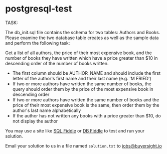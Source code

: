 # postgresql-test

TASK:

The db_init.sql file contains the schema for two tables: Authors and Books. Please examine the two database table creates as well as the sample data and perform the following task:

Get a list of all authors, the price of their most expensive book, and the number of books they have written which have a price greater than $10 in descending order of the number of books written.

- The first column should be AUTHOR_NAME and should include the first letter of the author's first name and their last name (e.g. 'M FRIED')
- If two or more authors have written the same number of books, the query should order them by the price of the most expensive book in descending order
- If two or more authors have written the same number of books and the price of their most expensive book is the same, then order them by the author's last name alphabetically
- If the author has not written any books with a price greater than $10, do not display the author

You may use a site like [SQL Fiddle](http://sqlfiddle.com/#!17) or [DB Fiddle](https://www.db-fiddle.com/) to test and run your solution.

Email your solution to us in a file named `solution.txt` to [jobs@buyersight.io](mailto:jobs@buyersight.io)
